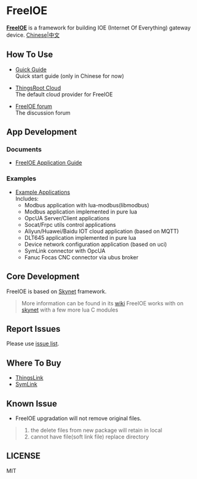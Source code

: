 FreeIOE
===================

**[FreeIOE](http://freeioe.org)** is a framework for building IOE (Internet Of Everything) gateway device. [Chinese|中文](/README_CN.md)


## How To Use

* [Guick Guide](https://help.cloud.thingsroot.com)  
Quick start guide (only in Chinese for now)

* [ThingsRoot Cloud](http://cloud.thingsroot.com)  
The default cloud provider for FreeIOE

* [FreeIOE forum](http://freeioe.org)  
The discussion forum


## App Development

### Documents

* [FreeIOE Application Guide](https://freeioe.gitbook.io/doc/)


### Examples

* [Example Applications](https://github.com/freeioe/freeioe_example_apps)  
Includes:
  * Modbus application with lua-modbus(libmodbus)
  * Modbus application implemented in pure lua
  * OpcUA Server/Client applications
  * Socat/Frpc utils control applications
  * Aliyun/Huawei/Baidu IOT cloud application (based on MQTT)
  * DLT645 application implemented in pure lua
  * Device network configuration application (based on uci)
  * SymLink connector with OpcUA
  * Fanuc Focas CNC connector via ubus broker


## Core Development

FreeIOE is based on [Skynet](https://github.com/cloudwu/skynet) framework.
> More information can be found in its [wiki](https://github.com/cloudwu/skynet/wiki)
> FreeIOE works with on [skynet](https://github.com/srdgame/skynet) with a few more lua C modules


## Report Issues

Please use [issue list](https://github.com/freeioe/freeioe/issues).


## Where To Buy 

* [ThingsLink](https://www.thingsroot.com/product/)
* [SymLink](http://www.symid.com/)


## Known Issue

* FreeIOE upgradation will not remove original files.
> 1. the delete files from new package will retain in local
> 2. cannot have file(soft link file) replace directory

## LICENSE

MIT
